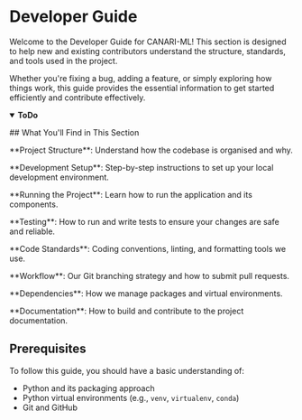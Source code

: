 # Developer Guide

Welcome to the Developer Guide for CANARI-ML! This section is designed to help new and existing contributors understand the structure, standards, and tools used in the project.

Whether you're fixing a bug, adding a feature, or simply exploring how things work, this guide provides the essential information to get started efficiently and contribute effectively.

<div class="result">
  <details class="admonition tip" open="true">
    <summary class="admonition-title"><strong>ToDo</strong></summary>
    <p> ## What You'll Find in This Section</p>
    <p> **Project Structure**: Understand how the codebase is organised and why.</p>
    <p> **Development Setup**: Step-by-step instructions to set up your local development environment.</p>
    <p> **Running the Project**: Learn how to run the application and its components.</p>
    <p> **Testing**: How to run and write tests to ensure your changes are safe and reliable.</p>
    <p> **Code Standards**: Coding conventions, linting, and formatting tools we use.</p>
    <p> **Workflow**: Our Git branching strategy and how to submit pull requests.</p>
    <p> **Dependencies**: How we manage packages and virtual environments.</p>
    <p> **Documentation**: How to build and contribute to the project documentation.</p>
  </details>
</div>

## Prerequisites

To follow this guide, you should have a basic understanding of:

- Python and its packaging approach
- Python virtual environments (e.g., `venv`, `virtualenv`, `conda`)
- Git and GitHub

